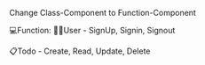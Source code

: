 Change Class-Component to Function-Component


💻Function: 
  🧑🏻User - SignUp, Signin, Signout
  
  📋Todo - Create, Read, Update, Delete
